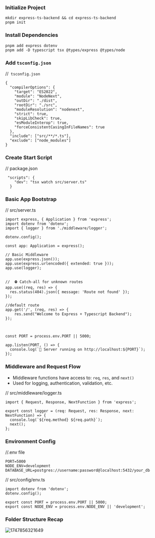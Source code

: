 ### Initialize Project

```
mkdir express-ts-backend && cd express-ts-backend
pnpm init

```

### Install Dependencies

```
pnpm add express dotenv
pnpm add -D typescript tsx @types/express @types/node
```

### Add `tsconfig.json`

//` tsconfig.json`

```
{
  "compilerOptions": {
    "target": "ES2022",
    "module": "NodeNext",
    "outDir": "./dist",
    "rootDir": "./src",
    "moduleResolution": "nodenext",
    "strict": true,
    "skipLibCheck": true,
    "esModuleInterop": true,
    "forceConsistentCasingInFileNames": true
  },
  "include": ["src/**/*.ts"],
  "exclude": ["node_modules"]
}
```

### Create Start Script

// package.json

```
 "scripts": {
    "dev": "tsx watch src/server.ts"
  }
```

### Basic App Bootstrap

// src/server.ts

```
import express, { Application } from 'express';
import dotenv from 'dotenv';
import { logger } from './middleware/logger';

dotenv.config();

const app: Application = express();

// Basic Middleware
app.use(express.json());
app.use(express.urlencoded({ extended: true }));
app.use(logger);


//  ⛔ Catch-all for unknown routes
app.use((req, res) => {
  res.status(404).json({ message: 'Route not found' });
});

//default route
app.get('/', (req, res) => {
    res.send("Welcome to Express + Typescript Backend");
});



const PORT = process.env.PORT || 5000;

app.listen(PORT, () => {
  console.log(`🚀 Server running on http://localhost:${PORT}`);
});
```

### Middleware and Request Flow

* Middleware functions have access to: `req`, `res`, and `next()`
* Used for logging, authentication, validation, etc.

// src/middleware/logger.ts

```
import { Request, Response, NextFunction } from 'express';

export const logger = (req: Request, res: Response, next: NextFunction) => {
  console.log(`${req.method} ${req.path}`);
  next();
};

```

### Environment Config

//.env file

```
PORT=5000
NODE_ENV=development
DATABASE_URL=postgres://username:password@localhost:5432/your_db
```

// src/config/env.ts

```
import dotenv from 'dotenv';
dotenv.config();

export const PORT = process.env.PORT || 5000;
export const NODE_ENV = process.env.NODE_ENV || 'development';

```

### Folder Structure Recap

![1747856321649](image/README/1747856321649.png)
